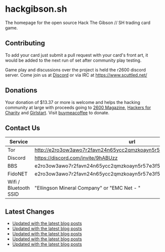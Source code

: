 # hackgibson.sh
The homepage for the open source Hack The Gibson // SH trading card game.


## Contributing

To add your card just submit a pull request with your card's front art, it would be added to the next run of set after community play testing.

Game play and discussions over the project is held the r2600 discord server. Come join us at [Discord](https://discord.com/invite/9hABUzz) or via IRC at https://www.scuttled.net/


## Donations

Your donation of $13.37 or more is welcome and helps the hacking community at large with proceeds going to [2600 Magazine](https://2600.com/), [Hackers for Charity](https://hackersforcharity.org) and [Girlstart](https://girlstart.org).  Visit [buymeacoffee](https://www.buymeacoffee.com/hackgibson.sh) to donate.


## Contact Us

Service | url
-|-
Tor | http://e2ro3ow3awo7r2favn24n65ycc2qmzkoayn5r57e3f56nvjwdcgg32ad.onion
Discord | https://discord.com/invite/9hABUzz
BBS | e2ro3ow3awo7r2favn24n65ycc2qmzkoayn5r57e3f56nvjwdcgg32ad.onion:23
FidoNET | e2ro3ow3awo7r2favn24n65ycc2qmzkoayn5r57e3f56nvjwdcgg32ad.onion:24554
Wifi / Bluetooth SSID | "Ellingson Mineral Company" or "EMC Net - <fidonet address>"

## Latest Changes
<!-- BLOG-POST-LIST:START -->
- [Updated with the latest blog posts](https://github.com/DFW2600/hackgibson.sh/commit/38effc8ad08e83725102a033f9e06e8d3890987f)
- [Updated with the latest blog posts](https://github.com/DFW2600/hackgibson.sh/commit/42b50f05ac0fe23114eee637af1c351843c3abc1)
- [Updated with the latest blog posts](https://github.com/DFW2600/hackgibson.sh/commit/a8fcd9b6375fa4d17420b495f0d02655ec0f8b29)
- [Updated with the latest blog posts](https://github.com/DFW2600/hackgibson.sh/commit/7d1afb73171240afaaeb138f1f06d2d6f08fecdf)
- [Updated with the latest blog posts](https://github.com/DFW2600/hackgibson.sh/commit/fb5fd58b77bcb8f9fe198fbc4af1a628eedf9a40)
<!-- BLOG-POST-LIST:END -->
